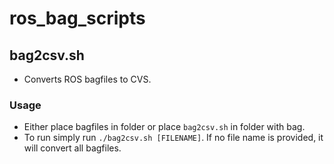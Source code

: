 ros_bag_scripts
===============

## bag2csv.sh
- Converts ROS bagfiles to CVS.
### Usage
- Either place bagfiles in folder or place `bag2csv.sh` in folder with bag.
- To run simply run `./bag2csv.sh [FILENAME]`.  If no file name is provided, it will convert all bagfiles.
